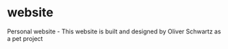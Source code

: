 # website
Personal website - This website is built and designed by Oliver Schwartz as a pet project

